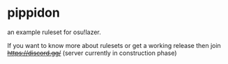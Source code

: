 # pippidon
an example ruleset for osu!lazer.

If you want to know more about rulesets or get a working release then join ~~https://discord.gg/~~ (server currently in construction phase)
